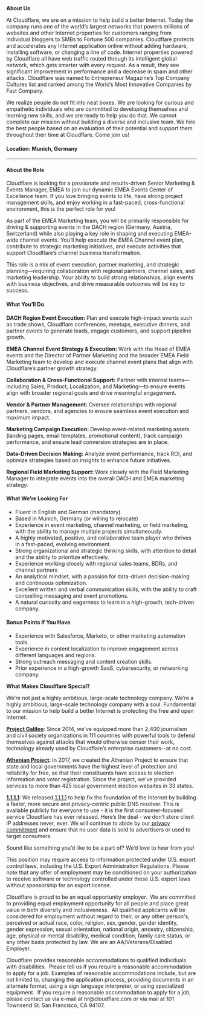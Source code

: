 <div class="content-intro">
	<div><strong>About Us</strong></div>
	<div>
		<p>At Cloudflare, we are on a mission to help build a better Internet. Today the company runs one of the world’s largest networks that powers millions of websites and other Internet properties for customers ranging from individual bloggers to SMBs to Fortune 500 companies. Cloudflare protects and accelerates any Internet application online without adding hardware, installing software, or changing a line of code. Internet properties powered by Cloudflare all have web traffic routed through its intelligent global network, which gets smarter with every request. As a result, they see significant improvement in performance and a decrease in spam and other attacks. Cloudflare was named to Entrepreneur Magazine’s Top Company Cultures list and ranked among the World’s Most Innovative Companies by Fast Company.&nbsp;</p>
		<p><span style="font-weight: 400;">We realize people do not fit into neat boxes. We are looking for curious and empathetic individuals who are committed to developing themselves and learning new skills, and we are ready to help you do that. We cannot complete our mission without building a diverse and inclusive team. We hire the best people based on an evaluation of their potential and support them throughout their time at Cloudflare. Come join us!&nbsp;</span></p>
	</div>
</div>
<h4><strong>Location: Munich, Germany</strong></h4>
<hr>
<h4><strong>About the Role</strong></h4>
<p>Cloudflare is looking for a passionate and results-driven Senior Marketing &amp; Events Manager, EMEA to join our dynamic EMEA Events Center of Excellence team. If you love bringing events to life, have strong project management skills, and enjoy working in a fast-paced, cross-functional environment, this is the perfect role for you!</p>
<p>As part of the EMEA Marketing team, you will be primarily responsible for driving &amp; supporting events in the DACH region (Germany, Austria, Switzerland) while also playing a key role in shaping and executing EMEA-wide channel events. You’ll help execute the EMEA Channel event plan, contribute to strategic marketing initiatives, and execute activities that support Cloudflare’s channel business transformation.</p>
<p>This role is a mix of event execution, partner marketing, and strategic planning—requiring collaboration with regional partners, channel sales, and marketing leadership. Your ability to build strong relationships, align events with business objectives, and drive measurable outcomes will be key to success.</p>
<h4><strong>What You’ll Do</strong></h4>
<p><strong>DACH Region Event Execution: </strong>Plan and execute high-impact events such as trade shows, Cloudflare conferences, meetups, executive dinners, and partner events to generate leads, engage customers, and support pipeline growth.</p>
<p><strong>EMEA Channel Event Strategy &amp; Execution:</strong> Work with the Head of EMEA events and the Director of Partner Marketing and the broader EMEA Field Marketing team to develop and execute channel event plans that align with Cloudflare’s partner growth strategy.</p>
<p><strong>Collaboration &amp; Cross-Functional Support:</strong> Partner with internal teams—including Sales, Product, Localization, and Marketing—to ensure events align with broader regional goals and drive meaningful engagement.</p>
<p><strong>Vendor &amp; Partner Management: </strong>Oversee relationships with regional partners, vendors, and agencies to ensure seamless event execution and maximum impact.</p>
<p><strong>Marketing Campaign Execution: </strong>Develop event-related marketing assets (landing pages, email templates, promotional content), track campaign performance, and ensure lead conversion strategies are in place.</p>
<p><strong>Data-Driven Decision Making: </strong>Analyze event performance, track ROI, and optimize strategies based on insights to enhance future initiatives.</p>
<p><strong>Regional Field Marketing Support: </strong>Work closely with the Field Marketing Manager to integrate events into the overall DACH and EMEA marketing strategy.</p>
<h4><strong>What We’re Looking For</strong></h4>
<ul>
	<li>Fluent in English and German (mandatory).</li>
	<li>Based in Munich, Germany (or willing to relocate)</li>
	<li>Experience in event marketing, channel marketing, or field marketing, with the ability to manage multiple projects simultaneously.</li>
	<li>A highly motivated, positive, and collaborative team player who thrives in a fast-paced, evolving environment.</li>
	<li>Strong organizational and strategic thinking skills, with attention to detail and the ability to prioritize effectively.</li>
	<li>Experience working closely with regional sales teams, BDRs, and channel partners</li>
	<li>An analytical mindset, with a passion for data-driven decision-making and continuous optimization.</li>
	<li>Excellent written and verbal communication skills, with the ability to craft compelling messaging and event promotions.</li>
	<li>A natural curiosity and eagerness to learn in a high-growth, tech-driven company.</li>
</ul>
<h4><strong>Bonus Points If You Have</strong></h4>
<ul>
	<li>Experience with Salesforce, Marketo, or other marketing automation tools.</li>
	<li>Experience in content localization to improve engagement across different languages and regions.</li>
	<li>Strong outreach messaging and content creation skills.</li>
	<li>Prior experience in a high-growth SaaS, cybersecurity, or networking company.</li>
</ul>
<div class="content-conclusion">
	<p><strong>What Makes Cloudflare Special?</strong></p>
	<p><span style="font-weight: 400;">We’re not just a highly ambitious, large-scale technology company. We’re a highly ambitious, large-scale technology company with a soul. Fundamental to our mission to help build a better Internet is protecting the free and open Internet.</span></p>
	<p><a href="https://blog.cloudflare.com/protecting-free-expression-online/"><strong>Project Galileo</strong></a><span style="font-weight: 400;">: Since 2014, we've equipped more than 2,400 journalism and civil society organizations in 111 countries with powerful tools to defend themselves against attacks that would otherwise censor their work, technology already used by Cloudflare’s enterprise customers--at no cost.</span></p>
	<p><strong><a href="https://www.cloudflare.com/athenian/">Athenian Project</a></strong><span style="font-weight: 400;">: In 2017, we created the Athenian Project to ensure that state and local governments have the highest level of protection and reliability for free, so that their constituents have access to election information and voter registration. Since the project, we've provided services to more than 425 local government election websites in 33 states.</span></p>
	<p><a href="https://1.1.1.1/"><strong>1.1.1.1</strong></a><span style="font-weight: 400;">: We released</span><a href="https://1.1.1.1/"> <span style="font-weight: 400;">1.1.1.1</span></a><span style="font-weight: 400;"> to help fix the foundation of the Internet by building a faster, more secure and privacy-centric public DNS resolver. This is available publicly for everyone to use - it is the first consumer-focused service Cloudflare has ever released. Here’s the deal - we don’t store client IP addresses never, ever. We will continue to abide by our</span><a href="https://developers.cloudflare.com/1.1.1.1/privacy/public-dns-resolver"> privacy commitment</a><span style="font-weight: 400;"> and ensure that no user data is sold to advertisers or used to target consumers.</span></p>
	<p><span style="font-weight: 400;">Sound like something you’d like to be a part of? We’d love to hear from you!</span></p>
	<p><span style="font-weight: 400;">This position may require access to information protected under U.S. export control laws, including the U.S. Export Administration Regulations. Please note that any offer of employment may be conditioned on your authorization to receive software or technology controlled under these U.S. export laws without sponsorship for an export license.</span></p>
	<p><span style="font-weight: 400;">Cloudflare is proud to be an equal opportunity employer. &nbsp;We are committed to providing equal employment opportunity for all people and place great value in both diversity and inclusiveness. &nbsp;All qualified applicants will be considered for employment without regard to their, or any other person's, perceived or actual</span> <span style="font-weight: 400;">race, color, religion, sex, gender, gender identity, gender expression, sexual orientation, national origin, ancestry, citizenship, age, physical or mental disability, medical condition, family care status, or any other basis protected by law. </span><span style="font-weight: 400;">We are an AA/Veterans/Disabled Employer.</span></p>
	<p><span style="font-weight: 400;">Cloudflare provides reasonable accommodations to qualified individuals with disabilities. &nbsp;Please tell us if you require a reasonable accommodation to apply for a job. Examples of reasonable accommodations include, but are not limited to, changing the application process, providing documents in an alternate format, using a sign language interpreter, or using specialized equipment. &nbsp;If you require a reasonable accommodation to apply for a job, please contact us via e-mail at </span><span style="font-weight: 400;">hr@cloudflare.com</span><span style="font-weight: 400;"> or via mail at 101 Townsend St. San Francisco, CA 94107.</span></p>
</div>
